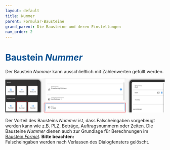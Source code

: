 ```yaml
---
layout: default
title: Nummer
parent: Formular-Bausteine
grand_parent: Die Bausteine und deren Einstellungen
nav_order: 2
---
```


# <span style="color:#0b5394">**Baustein *Nummer***</span>

Der Baustein *Nummer* kann ausschließlich mit Zahlenwerten gefüllt werden.

![number](\assets\record-spec-settings\1number.png "number")

Der Vorteil des Bausteins *Nummer* ist, dass Falscheingaben vorgebeugt werden kann wie z.B. PLZ, Beträge,
Auftragsnummern oder Zeiten. Die Bausteine *Nummer* dienen auch zur Grundlage für Berechnungen im
[Baustein *Formel*](/docs/record-spec-settings.html#formel).
**Bitte beachten:**  
Falscheingaben werden nach Verlassen des Dialogfensters gelöscht.